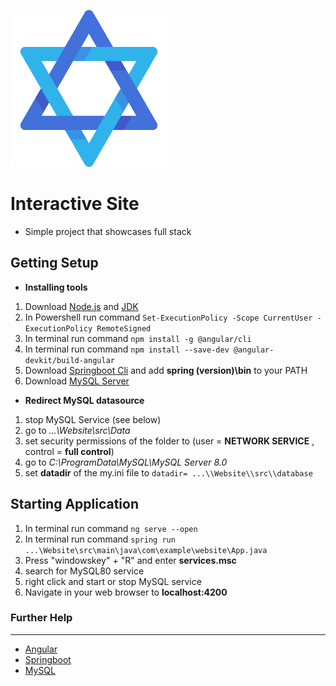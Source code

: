 ![alt logo](https://github.com/jonnylil12/Website/blob/master/client/src/assets/output-onlinepngtools.png) 
 # Interactive Site 

- Simple project that showcases full stack


## Getting Setup 

- **Installing tools**
 1. Download [Node.js](https://nodejs.org/en/download/) and [JDK](https://www.oracle.com/java/technologies/downloads/#java18)
 1. In Powershell run command `Set-ExecutionPolicy -Scope CurrentUser -ExecutionPolicy RemoteSigned`  
 2. In terminal run command  `npm install -g @angular/cli` 
 3. In terminal run command `npm install --save-dev @angular-devkit/build-angular` 
 4. Download [Springboot Cli](https://docs.spring.io/spring-boot/docs/current/reference/html/getting-started.html#getting-started.installing.cli) and add **spring (version)\bin** to your PATH 
 5. Download [MySQL Server](https://dev.mysql.com/downloads/) 


- **Redirect MySQL datasource**

 1. stop MySQL Service (see below)
 2. go to *...\Website\src\Data* 
 3. set security permissions of the folder to  (user = **NETWORK SERVICE** , control = **full control**)
 4. go to *C:\ProgramData\MySQL\MySQL Server 8.0*
 5. set **datadir** of the my.ini file to `datadir= ...\\Website\\src\\database`



## Starting Application
1. In terminal run command `ng serve --open`  
2. In terminal run command  `spring run ...\Website\src\main\java\com\example\website\App.java`
3. Press "windowskey" + "R" and enter **services.msc**
4. search for MySQL80 service
5. right click and start or stop MySQL service
6. Navigate in your web browser to **localhost:4200** 

### Further Help
---
- [Angular](https://angular.io/)
- [Springboot](https://start.spring.io/)
- [MySQL](https://dev.mysql.com/downloads/)
 
 
 
